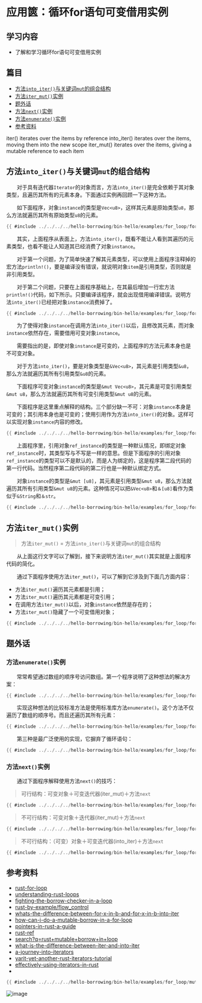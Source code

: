 # 应用篋：循环for语句可变借用实例


## 学习内容
- 了解和学习循环for语句可变借用实例

## 篇目

- [方法`into_iter()`与关键词`mut`的组合结构](#方法into_iter与关键词mut的组合结构)
- [方法`iter_mut()`实例](#方法iter_mut实例)
- [题外话](#题外话)
- [方法`next()`实例](#方法next实例)
- [方法`enumerate()`实例](#方法enumerate实例)
- [参考资料](#参考资料)


iter() iterates over the items by reference
into_iter() iterates over the items, moving them into the new scope
iter_mut() iterates over the items, giving a mutable reference to each item


## 方法`into_iter()`与关键词`mut`的组合结构

　　对于具有迭代器`Iterator`的对象而言，方法`into_iter()`是完全依赖于其对象类型，且遍历其所有的元素本身。下面通过实例再回顾一下这种方法。

　　如下面程序，对象`instance`的类型是`Vec<u8>`，这样其元素是原始类型`u8`，那么方法就遍历其所有原始类型`u8`的元素。

```rust
{{ #include ../../../../hello-borrowing/bin-hello/examples/for_loop/for_into_iter.rs:feature-okay }}
```

　　其实，上面程序从表面上，方法`into_iter()`，既看不能让人看到其遍历的元素类型，也看不能让人知道其已经消费了对象`instance`。

　　对于第一个问题，为了简单快速了解其元素类型，可以使用上面程序注释掉的宏方法`println!()`，要是编译没有错误，就说明对象`item`是引用类型，否则就是非引用类型。

　　对于第二个问题，只要在上面程序基础上，在其最后增加一行宏方法`println!()`代码，如下所示。只要编译该程序，就会出现借用编译错误。说明方法`into_iter()`已经把对象`instance`消费掉了。

```rust
{{ #include ../../../../hello-borrowing/bin-hello/examples/for_loop/for_into_iter.rs:feature-error_01 }}
```

　　为了使得对象`instance`在调用方法`into_iter()`以后，且修改其元素，而对象`instance`依然存在，需要借用可变对象`instance`。

　　需要指出的是，即使对象`instance`是可变的，上面程序的方法元素本身也是不可变对象。

　　对于方法`into_iter()`，要是对象类型是`&Vec<u8>`，其元素是引用类型`&u8`，那么方法就遍历其所有引用类型`&u8`的元素。

　　下面程序可变对象`instance`的类型是`&mut Vec<u8>`，其元素是可变引用类型`&mut u8`，那么方法就遍历其所有可变引用类型`&mut u8`的元素。

　　下面程序是这里重点解释的结构。三个部分缺一不可：对象`instance`本身是可变的；其引用本身也是可变的；使用引用作为方法`into_iter()`的对象。这样可以实现对象`instance`内容的修改。

```rust
{{ #include ../../../../hello-borrowing/bin-hello/examples/for_loop/for_into_iter.rs:feature-cp }}
```

　　上面程序里，引用对象`ref_instance`的类型是一种默认情况，即绑定对象`ref_instance`时，其类型写与不写是一样的意思。但是下面程序的引用对象`ref_instance`的类型可以不是默认的，而是人为绑定的，这是程序第二段代码的第一行代码。当然程序第二段代码的第二行也是一种默认绑定方式。

　　对象`instance`的类型是`&mut [u8]`，其元素是引用类型`&mut u8`，那么方法就遍历其所有引用类型`&mut u8`的元素。这种情况可以把`&Vec<u8>`和`＆[u8]`看作为类似于`&String`和`＆str`。

```rust
{{ #include ../../../../hello-borrowing/bin-hello/examples/for_loop/for_into_iter.rs:feature-okey }}
```

## 方法`iter_mut()`实例

> 方法`iter_mut()` = 方法`into_iter()`与关键词`mut`的组合结构

　　从上面这行文字可以了解到，接下来说明方法`iter_mut()`其实就是上面程序代码的简化。

　　通过下面程序使用方法`iter_mut()`，可以了解到它涉及到下面几方面内容：

- 方法`iter_mut()`遍历其元素都是引用；
- 方法`iter_mut()`遍历其元素都是可变引用；
- 在调用方法`iter_mut()`以后，对象`instance`依然是存在的；
- 方法`iter_mut()`隐藏了一个可变借用对象；

```rust
{{ #include ../../../../hello-borrowing/bin-hello/examples/for_loop/for_iter_mut.rs:feature-ok }}
```

## 题外话

### 方法`enumerate()`实例

　　常常希望通过数组的顺序号访问数组。第一个程序说明了这种想法的解决方案：

```rust
{{ #include ../../../../hello-borrowing/bin-hello/examples/for_loop/for_enumerate.rs:feature-cp }}
```

　　实现这种想法的比较标准方法是使用标准库方法`enumerate()`。这个方法不仅遍历了数组的顺序号。而且还遍历其所有元素：

```rust
{{ #include ../../../../hello-borrowing/bin-hello/examples/for_loop/for_enumerate.rs:feature-okey }}
```

　　第三种是最广泛使用的实现，它摒弃了循环语句：

```rust
{{ #include ../../../../hello-borrowing/bin-hello/examples/for_loop/for_enumerate.rs:feature-okay }}
```

### 方法`next()`实例

　　通过下面程序解释使用方法`next()`的技巧：

> 可行结构：可变对象＋可变迭代器(iter_mut)＋方法`next`

```rust
{{ #include ../../../../hello-borrowing/bin-hello/examples/for_loop/for_next.rs:feature-ok }}
```

> 不可行结构：可变对象＋迭代器(iter_mut)＋方法`next`

```rust
{{ #include ../../../../hello-borrowing/bin-hello/examples/for_loop/for_next.rs:feature-error_01 }}
```

> 不可行结构：（可变）对象＋可变迭代器(into_iter)＋方法`next`

```rust
{{ #include ../../../../hello-borrowing/bin-hello/examples/for_loop/for_next.rs:feature-error_02 }}
```

## 参考资料
- [rust-for-loop](http://xion.io/post/code/rust-for-loop.html)
- [understanding-rust-loops](https://blog.codeship.com/understanding-rust-loops/)
- [fighting-the-borrow-checker-in-a-loop](https://users.rust-lang.org/t/fighting-the-borrow-checker-in-a-loop/22975)
- [rust-by-example/flow_control](https://doc.rust-lang.org/rust-by-example/flow_control/for.html)
- [whats-the-difference-between-for-x-in-b-and-for-x-in-b-into-iter](https://users.rust-lang.org/t/whats-the-difference-between-for-x-in-b-and-for-x-in-b-into-iter/14739)
- [how-can-i-do-a-mutable-borrow-in-a-for-loop](https://stackoverflow.com/questions/39622783/how-can-i-do-a-mutable-borrow-in-a-for-loop)
- [pointers-in-rust-a-guide](https://words.steveklabnik.com/pointers-in-rust-a-guide)
- [rust-ref](https://jvns.ca/blog/2017/11/27/rust-ref/)
- [search?q=rust+mutable+borrow+in+loop](https://www.google.com/search?q=rust+mutable+borrow+in+loop)
- [what-is-the-difference-between-iter-and-into-iter](https://stackoverflow.com/questions/34733811/what-is-the-difference-between-iter-and-into-iter)
- [a-journey-into-iterators](https://hoverbear.org/blog/a-journey-into-iterators/)
- [yarit-yet-another-rust-iterators-tutorial](https://dev.to/dandyvica/yarit-yet-another-rust-iterators-tutorial-46dk)
- [effectively-using-iterators-in-rust](https://hermanradtke.com/2015/06/22/effectively-using-iterators-in-rust.html)
- 


```rust
{{ #include ../../../../hello-borrowing/bin-hello/examples/for_loop/mut_string.rs:feature-okey }}
```

![image](../../hello-borrowing/images/hello_borrowing-12_vec_for_loop.png)